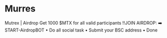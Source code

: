 # Murres
Mutrex | Airdrop Get 1000 $MTX for all valid participants  ‼️JOIN AIRDROP: ➡️ START-AirdropBOT  • Do all social task • Submit your BSC address  • Done
